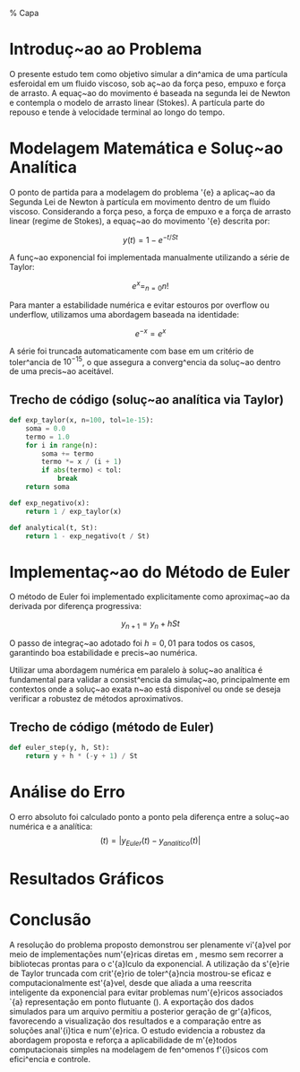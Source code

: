 

% Capa


# Introduç\~ao ao Problema
O presente estudo tem como objetivo simular a din\^amica de uma partícula esferoidal em um fluido viscoso, sob aç\~ao da força peso, empuxo e força de arrasto. A equaç\~ao do movimento é baseada na segunda lei de Newton e contempla o modelo de arrasto linear (Stokes). A partícula parte do repouso e tende à velocidade terminal ao longo do tempo. 



# Modelagem Matemática e Soluç\~ao Analítica
O ponto de partida para a modelagem do problema \'{e} a aplicaç\~ao da Segunda Lei de Newton à partícula em movimento dentro de um fluido viscoso. Considerando a força peso, a força de empuxo e a força de arrasto linear (regime de Stokes), a equaç\~ao do movimento \'{e} descrita por:

$$
    y(t) = 1 - e^{-t/St}
$$

A funç\~ao exponencial foi implementada manualmente utilizando a série de Taylor:

$$
    e^x = _{n=0}^{} {n!}
$$

Para manter a estabilidade numérica e evitar estouros por overflow ou underflow, utilizamos uma abordagem baseada na identidade:

$$
    e^{-x} = {e^x}
$$

A série foi truncada automaticamente com base em um critério de toler\^ancia de $10^{-15}$, o que assegura a converg\^encia da soluç\~ao dentro de uma precis\~ao aceitável.


## Trecho de código (soluç\~ao analítica via Taylor)
```python
def exp_taylor(x, n=100, tol=1e-15):
    soma = 0.0
    termo = 1.0
    for i in range(n):
        soma += termo
        termo *= x / (i + 1)
        if abs(termo) < tol:
            break
    return soma

def exp_negativo(x):
    return 1 / exp_taylor(x)

def analytical(t, St):
    return 1 - exp_negativo(t / St)
```

# Implementaç\~ao do Método de Euler
O método de Euler foi implementado explicitamente como aproximaç\~ao da derivada por diferença progressiva:

$$
    y_{n+1} = y_n + h  {St}
$$

O passo de integraç\~ao adotado foi $h = 0{,}01$ para todos os casos, garantindo boa estabilidade e precis\~ao numérica.

Utilizar uma abordagem numérica em paralelo à soluç\~ao analítica é fundamental para validar a consist\^encia da simulaç\~ao, principalmente em contextos onde a soluç\~ao exata n\~ao está disponível ou onde se deseja verificar a robustez de métodos aproximativos.

## Trecho de código (método de Euler)
```python
def euler_step(y, h, St):
    return y + h * (-y + 1) / St
```

# Análise do Erro
O erro absoluto foi calculado ponto a ponto pela diferença entre a soluç\~ao numérica e a analítica:
$$
    (t) = | y_{Euler}(t) - y_{analítico}(t) |
$$

# Resultados Gráficos







# Conclusão  
A resolução do problema proposto demonstrou ser plenamente vi\'{a}vel por meio de implementações num\'{e}ricas diretas em , mesmo sem recorrer a bibliotecas prontas para o c\'{a}lculo da exponencial. A utilização da s\'{e}rie de Taylor truncada com crit\'{e}rio de toler\^{a}ncia mostrou-se eficaz e computacionalmente est\'{a}vel, desde que aliada a uma reescrita inteligente da exponencial para evitar problemas num\'{e}ricos associados \`{a} representação em ponto flutuante (). A exportação dos dados simulados para um arquivo  permitiu a posterior geração de gr\'{a}ficos, favorecendo a visualização dos resultados e a comparação entre as soluções anal\'{i}tica e num\'{e}rica. O estudo evidencia a robustez da abordagem proposta e reforça a aplicabilidade de m\'{e}todos computacionais simples na modelagem de fen\^omenos f\'{i}sicos com efici\^encia e controle.

